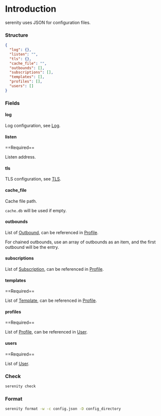 # Introduction

serenity uses JSON for configuration files.

### Structure

```json
{
  "log": {},
  "listen": "",
  "tls": {},
  "cache_file": "",
  "outbounds": [],
  "subscriptions": [],
  "templates": [],
  "profiles": [],
  "users": []
}
```

### Fields

#### log

Log configuration, see [Log](https://sing-box.sagernet.org/configuration/log/).

#### listen

==Required==

Listen address.

#### tls

TLS configuration, see [TLS](https://sing-box.sagernet.org/configuration/shared/tls/#inbound).

#### cache_file

Cache file path.

`cache.db` will be used if empty.

#### outbounds

List of [Outbound][outbound], can be referenced in [Profile](./profile).

For chained outbounds, use an array of outbounds as an item, and the first outbound will be the entry.

#### subscriptions

List of [Subscription](./subscription), can be referenced in [Profile](./profile).

#### templates

==Required==

List of [Template](./template), can be referenced in [Profile](./profile).

#### profiles

==Required==

List of [Profile](./profile), can be referenced in [User](./user).

#### users

==Required==

List of [User](./user).

### Check

```bash
serenity check
```

### Format

```bash
serenity format -w -c config.json -D config_directory
```

[outbound]: https://sing-box.sagernet.org/configuration/outbound/